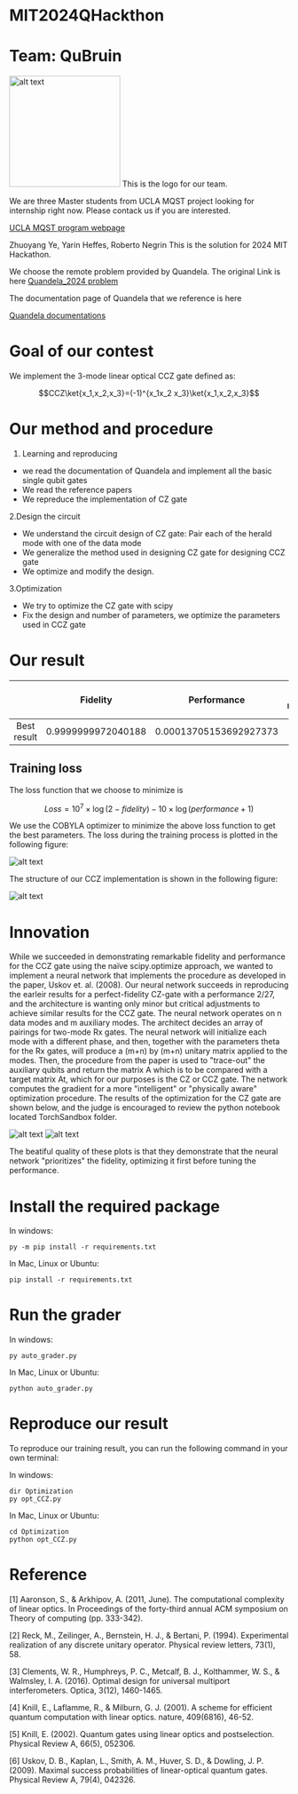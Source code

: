 # MIT2024QHackthon

# Team: QuBruin

<img src="Figure/Logo.png" alt="alt text" width="200"> 
This is the logo for our team.

We are three Master students from UCLA MQST project looking for internship right now. Please contack us if you are interested.


[UCLA MQST program webpage](https://qst.ucla.edu/)


Zhuoyang Ye, Yarin Heffes, Roberto Negrin
This is the solution for 2024 MIT Hackathon.


We choose the remote problem provided by Quandela.
The original Link is here
[Quandela_2024 problem](https://github.com/iQuHACK/2024_Quandela_Remote)

The documentation page of Quandela  that we reference is here

[Quandela documentations](https://perceval.quandela.net/docs/)


# Goal of our contest

We implement the 3-mode linear optical CCZ gate defined as:

$$CCZ\ket{x_1,x_2,x_3}=(-1)^{x_1x_2 x_3}\ket{x_1,x_2,x_3}$$


# Our method and procedure 



1. Learning and reproducing
  - we read the documentation of Quandela and implement all the basic single qubit gates
  - We read the reference papers
  - We repreduce the implementation of CZ gate


2.Design the circuit
   - We understand the circuit design of CZ gate: Pair each of the herald mode with one of the data mode
   - We generalize the method used in designing CZ gate for designing CCZ gate
   - We optimize and modify the design.

     
3.Optimization
   - We try to optimize the CZ gate with scipy
   - Fix the design and number of parameters, we optimize the parameters used in CCZ gate


# Our result


|                 | Fidelity    | Performance    |Photon numbers   |Herald mode numbers   |Score                 |
| :---:           | :---:       | :---:          |:---:            |:---:                 |:---:                 |
| Best result |       0.9999999972040188   | 0.00013705153692927373            | 6             |3                  |-0.028765559400252796                   |


## Training loss

The loss function that we choose to minimize is 

$$Loss=10^7 \times \log(2-fidelity)-10 \times \log(performance+1)$$

We use the COBYLA optimizer to minimize the above loss function to get the best parameters. The loss during the training process is plotted in the following figure:

![alt text](Figure/train.png)


The structure of our CCZ implementation is shown in the following figure:

![alt text](Figure/structure.png)



# Innovation

While we succeeded in demonstrating remarkable fidelity and performance for the CCZ gate using the naïve scipy.optimize approach, we wanted to implement a neural network that implements the procedure as developed in the paper, Uskov et. al. (2008). Our neural network succeeds in reproducing the earleir results for a perfect-fidelity CZ-gate with a performance 2/27, and the architecture is wanting only minor but critical adjustments to achieve similar results for the CCZ gate. The neural network operates on n data modes and m auxiliary modes. The architect decides an array of pairings for two-mode Rx gates. The neural network will initialize each mode with a different phase, and then, together with the parameters theta for the Rx gates, will produce a (m+n) by (m+n) unitary matrix applied to the modes. Then, the procedure from the paper is used to "trace-out" the auxiliary qubits and return the matrix A which is to be compared with a target matrix At, which for our purposes is the CZ or CCZ gate. The network computes the gradient for a more "intelligent" or "physically aware" optimization procedure. The results of the optimization for the CZ gate are shown below, and the judge is encouraged to review the python notebook located TorchSandbox folder. 


![alt text](Figure/fidelity_torch.png)
![alt text](Figure/performance_torch.png)

The beatiful quality of these plots is that they demonstrate that the neural network "prioritizes" the fidelity, optimizing it first before tuning the performance. 


# Install the required package

In windows:

```console
py -m pip install -r requirements.txt 
```

In Mac, Linux or Ubuntu:

```console
pip install -r requirements.txt 
```

# Run the grader


In windows:

```console
py auto_grader.py
```

In Mac, Linux or Ubuntu:

```console
python auto_grader.py
```
# Reproduce our result

To reproduce our training result, you can run the following command in your own terminal:

In windows:

```console
dir Optimization
py opt_CCZ.py
```

In Mac, Linux or Ubuntu:

```console
cd Optimization
python opt_CCZ.py
```

# Reference


[1] Aaronson, S., & Arkhipov, A. (2011, June). The computational complexity of linear optics. In Proceedings of the forty-third annual ACM symposium on Theory of computing (pp. 333-342).

[2] Reck, M., Zeilinger, A., Bernstein, H. J., & Bertani, P. (1994). Experimental realization of any discrete unitary operator. Physical review letters, 73(1), 58.

[3] Clements, W. R., Humphreys, P. C., Metcalf, B. J., Kolthammer, W. S., & Walmsley, I. A. (2016). Optimal design for universal multiport interferometers. Optica, 3(12), 1460-1465.

[4] Knill, E., Laflamme, R., & Milburn, G. J. (2001). A scheme for efficient quantum computation with linear optics. nature, 409(6816), 46-52.

[5] Knill, E. (2002). Quantum gates using linear optics and postselection. Physical Review A, 66(5), 052306.

[6] Uskov, D. B., Kaplan, L., Smith, A. M., Huver, S. D., & Dowling, J. P. (2009). Maximal success probabilities of linear-optical quantum gates. Physical Review A, 79(4), 042326.

